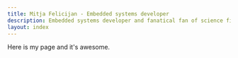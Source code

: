 ```yaml
---
title: Mitja Felicijan - Embedded systems developer
description: Embedded systems developer and fanatical fan of science fiction
layout: index
---
```


Here is my page and it's awesome.
